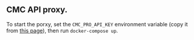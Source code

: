 ## CMC API proxy.

To start the porxy, set the `CMC_PRO_API_KEY` environment variable (copy it
from [this page](https://pro.coinmarketcap.com/account)), then run
`docker-compose up`.
